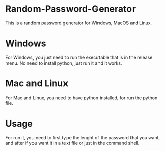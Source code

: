 # Random-Password-Generator
This is a random password generator for Windows, MacOS and Linux.

# Windows
For Windows, you just need to run the executable that is in the release menu. No need to install python, just run it and it works.

# Mac and Linux
For Mac and Linux, you need to have python installed, for run the python file.

# Usage
For run it, you need to first type the lenght of the password that you want, and after if you want it in a text file or just in the command shell.

